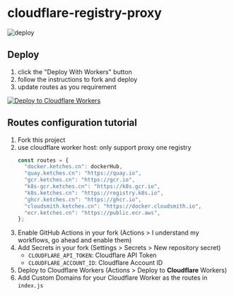 # cloudflare-registry-proxy

![deploy](https://github.com/ketches/cloudflare-registry-proxy/actions/workflows/deploy.yaml/badge.svg)

## Deploy

1. click the "Deploy With Workers" button
2. follow the instructions to fork and deploy
3. update routes as you requirement

[![Deploy to Cloudflare Workers](https://deploy.workers.cloudflare.com/button)](https://deploy.workers.cloudflare.com/?url=https://github.com/ketches/cloudflare-registry-proxy)

## Routes configuration tutorial

1. Fork this project
2. use cloudflare worker host: only support proxy one registry
   ```javascript
   const routes = {
     "docker.ketches.cn": dockerHub,
     "quay.ketches.cn": "https://quay.io",
     "gcr.ketches.cn": "https://gcr.io",
     "k8s-gcr.ketches.cn": "https://k8s.gcr.io",
     "k8s.ketches.cn": "https://registry.k8s.io",
     "ghcr.ketches.cn": "https://ghcr.io",
     "cloudsmith.ketches.cn": "https://docker.cloudsmith.io",
     "ecr.ketches.cn": "https://public.ecr.aws",
   };
   ```
3. Enable GitHub Actions in your fork (Actions > I understand my workflows, go ahead and enable them)
4. Add Secrets in your fork (Settings > Secrets > New repository secret)
   - `CLOUDFLARE_API_TOKEN`: Cloudflare API Token
   - `CLOUDFLARE_ACCOUNT_ID`: Cloudflare Account ID
5. Deploy to Cloudflare Workers (Actions > Deploy to **Cloudflare** Workers)
6. Add Custom Domains for your Cloudflare Worker as the routes in `index.js`

